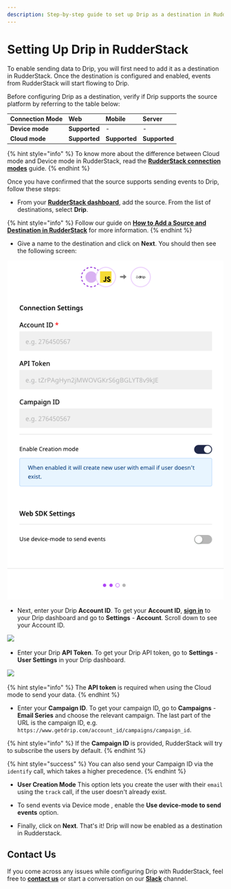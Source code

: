 ```yaml
---
description: Step-by-step guide to set up Drip as a destination in RudderStack.
---
```


# Setting Up Drip in RudderStack

To enable sending data to Drip, you will first need to add it as a destination in RudderStack. Once the destination is configured and enabled, events from RudderStack will start flowing to Drip.

Before configuring Drip as a destination, verify if Drip supports the source platform by referring to the table below:

| **Connection Mode** | **Web**       | **Mobile**    | **Server**    |
| :------------------ | :------------ | :------------ | :------------ |
| **Device mode**     | **Supported** | -             | -             |
| **Cloud** **mode**  | **Supported** | **Supported** | **Supported** |

{% hint style="info" %}
To know more about the difference between Cloud mode and Device mode in RudderStack, read the [**RudderStack connection modes**](https://docs.rudderstack.com/get-started/rudderstack-connection-modes) guide.
{% endhint %}

Once you have confirmed that the source supports sending events to Drip, follow these steps:

* From your [**RudderStack dashboard**](https://app.rudderstack.com/), add the source. From the list of destinations, select **Drip**.

{% hint style="info" %}
Follow our guide on [**How to Add a Source and Destination in RudderStack**](https://docs.rudderstack.com/how-to-guides/adding-source-and-destination-rudderstack) for more information.
{% endhint %}

* Give a name to the destination and click on **Next**. You should then see the following screen:

![Drip Connection Settings](../../../.gitbook/assets/drip-connection-settings.png)

* Next, enter your Drip **Account ID**. To get your **Account ID**, [**sign in**](https://login.getdrip.com/login/email) to your Drip dashboard and go to **Settings** - **Account**. Scroll down to see your Account ID.

![](https://user-images.githubusercontent.com/59817155/128679489-3cce8c00-3203-4ec6-ac7b-ae883fcd4e69.png)

* Enter your Drip **API Token**. To get your Drip API token, go to **Settings** - **User Settings** in your Drip dashboard.

![](https://user-images.githubusercontent.com/59817155/128698438-9e37b1ca-eb3b-4217-9deb-53a47ded5119.png)

{% hint style="info" %}
The **API token** is required when using the Cloud mode to send your data.
{% endhint %}

* Enter your **Campaign ID**. To get your campaign ID, go to **Campaigns** - **Email Series** and choose the relevant campaign. The last part of the URL is the campaign ID, e.g. `https://www.getdrip.com/account_id/campaigns/campaign_id`.

{% hint style="info" %}
If the **Campaign ID** is provided, RudderStack will try to subscribe the users by default.
{% endhint %}

{% hint style="success" %}
You can also send your Campaign ID via the `identify` call, which takes a higher precedence. 
{% endhint %}

* **User Creation Mode** This option lets you create the user with their `email` using the `track` call, if the user doesn't already exist.

* To send events via Device mode , enable the **Use device-mode to send events**  option.

* Finally, click on **Next**. That's it! Drip will now be enabled as a destination in Rudderstack.

## Contact Us

If you come across any issues while configuring Drip with RudderStack, feel free to [**contact us**](mailto:%20docs@rudderstack.com) or start a conversation on our [**Slack**](https://resources.rudderstack.com/join-rudderstack-slack) channel.
